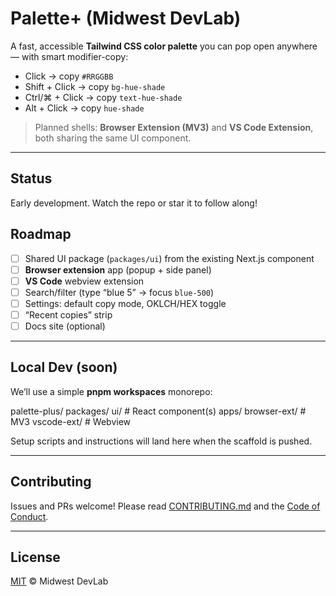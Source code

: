 # Palette+ (Midwest DevLab)

A fast, accessible **Tailwind CSS color palette** you can pop open anywhere — with smart modifier-copy:

- Click → copy `#RRGGBB`
- Shift + Click → copy `bg-hue-shade`
- Ctrl/⌘ + Click → copy `text-hue-shade`
- Alt + Click → copy `hue-shade`

> Planned shells: **Browser Extension (MV3)** and **VS Code Extension**, both sharing the same UI component.

---

## Status
Early development. Watch the repo or star it to follow along!

## Roadmap
- [ ] Shared UI package (`packages/ui`) from the existing Next.js component
- [ ] **Browser extension** app (popup + side panel)
- [ ] **VS Code** webview extension
- [ ] Search/filter (type “blue 5” → focus `blue-500`)
- [ ] Settings: default copy mode, OKLCH/HEX toggle
- [ ] “Recent copies” strip
- [ ] Docs site (optional)

---

## Local Dev (soon)
We’ll use a simple **pnpm workspaces** monorepo:

palette-plus/
packages/
ui/ # React component(s)
apps/
browser-ext/ # MV3
vscode-ext/ # Webview


Setup scripts and instructions will land here when the scaffold is pushed.

---

## Contributing
Issues and PRs welcome! Please read [CONTRIBUTING.md](CONTRIBUTING.md) and the [Code of Conduct](CODE_OF_CONDUCT.md).

---

## License
[MIT](LICENSE) © Midwest DevLab
